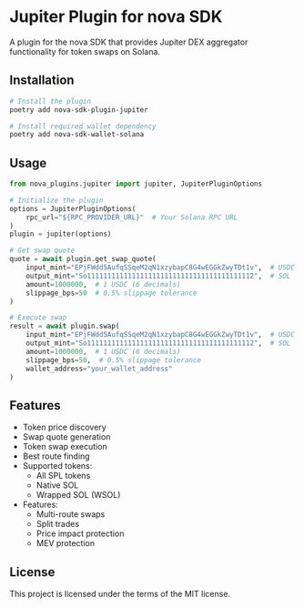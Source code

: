 # Jupiter Plugin for nova SDK

A plugin for the nova SDK that provides Jupiter DEX aggregator functionality for token swaps on Solana.

## Installation

```bash
# Install the plugin
poetry add nova-sdk-plugin-jupiter

# Install required wallet dependency
poetry add nova-sdk-wallet-solana
```

## Usage

```python
from nova_plugins.jupiter import jupiter, JupiterPluginOptions

# Initialize the plugin
options = JupiterPluginOptions(
    rpc_url="${RPC_PROVIDER_URL}"  # Your Solana RPC URL
)
plugin = jupiter(options)

# Get swap quote
quote = await plugin.get_swap_quote(
    input_mint="EPjFWdd5AufqSSqeM2qN1xzybapC8G4wEGGkZwyTDt1v",  # USDC
    output_mint="So11111111111111111111111111111111111111112",  # SOL
    amount=1000000,  # 1 USDC (6 decimals)
    slippage_bps=50  # 0.5% slippage tolerance
)

# Execute swap
result = await plugin.swap(
    input_mint="EPjFWdd5AufqSSqeM2qN1xzybapC8G4wEGGkZwyTDt1v",  # USDC
    output_mint="So11111111111111111111111111111111111111112",  # SOL
    amount=1000000,  # 1 USDC (6 decimals)
    slippage_bps=50,  # 0.5% slippage tolerance
    wallet_address="your_wallet_address"
)
```

## Features

- Token price discovery
- Swap quote generation
- Token swap execution
- Best route finding
- Supported tokens:
  - All SPL tokens
  - Native SOL
  - Wrapped SOL (WSOL)
- Features:
  - Multi-route swaps
  - Split trades
  - Price impact protection
  - MEV protection

## License

This project is licensed under the terms of the MIT license.
